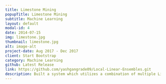 ```yaml
---
title: Limestone Mining
popupTitle: Limestone Mining
subtitle: Machine Learning
layout: default
modal-id: 4
date: 2014-07-15
img: limestone.jpg
thumbnail: limestone.jpg
alt: image-alt
project-date: Aug 2017 - Dec 2017
client: Start Bootstrap
category: Machine Learning
github: Latest Release
link: https://github.com/yashgangrade09/Local-Linear-Ensembles.git
description: Built a system which utilizes a combination of multiple Linear Classifiers to classify N-Dimensional spatial data. Classification accuracies improved by 5-20 percent as compared to a single classifier.
---
```

